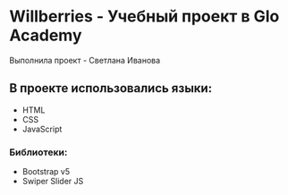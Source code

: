 # Willberries - Учебный проект в Glo Academy
Выполнила проект - Светлана Иванова
## В проекте использовались языки: 
- HTML
- CSS
- JavaScript 
### Библиотеки: 
- Bootstrap v5
- Swiper Slider JS
